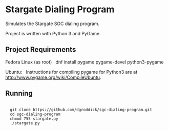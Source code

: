 Stargate Dialing Program
========================

Simulates the Stargate SGC dialing program.

Project is written with Python 3 and PyGame.


Project Requirements
---------------------

Fedora Linux (as root)
&nbsp;&nbsp;dnf install pygame pygame-devel python3-pygame

Ubuntu:
&nbsp;&nbsp;Instructions for compiling pygame for Python3 are at http://www.pygame.org/wiki/CompileUbuntu.


Running
---------

<pre><code>
  git clone https://github.com/dgroddick/sgc-dialing-program.git
  cd sgc-dialing-program
  chmod 755 stargate.py
  ./stargate.py
</code></pre>
